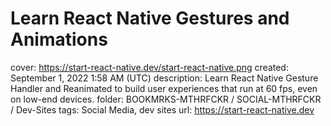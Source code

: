 # Learn React Native Gestures and Animations

cover: https://start-react-native.dev/start-react-native.png
created: September 1, 2022 1:58 AM (UTC)
description: Learn React Native Gesture Handler and Reanimated to build user experiences that run at 60 fps, even on low-end devices.
folder: BOOKMRKS-MTHRFCKR / SOCIAL-MTHRFCKR / Dev-Sites
tags: Social Media, dev sites
url: https://start-react-native.dev